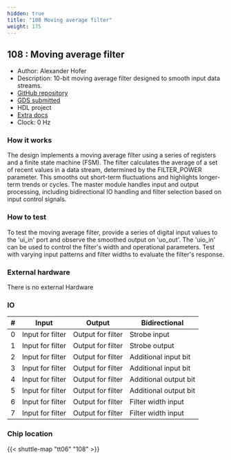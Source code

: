 ```yaml
---
hidden: true
title: "108 Moving average filter"
weight: 175
---
```


## 108 : Moving average filter

* Author: Alexander Hofer
* Description: 10-bit moving average filter designed to smooth input data streams.
* [GitHub repository](https://github.com/AlexHoferW23/jku-tt06-averagefilter)
* [GDS submitted](https://github.com/AlexHoferW23/jku-tt06-averagefilter/actions/runs/8627627258)
* HDL project
* [Extra docs]()
* Clock: 0 Hz

<!---

This file is used to generate your project datasheet. Please fill in the information below and delete any unused
sections.

You can also include images in this folder and reference them in the markdown. Each image must be less than
512 kb in size, and the combined size of all images must be less than 1 MB.
-->


### How it works

The design implements a moving average filter using a series of registers and a finite state machine (FSM).
The filter calculates the average of a set of recent values in a data stream, determined by the FILTER_POWER parameter.
This smooths out short-term fluctuations and highlights longer-term trends or cycles.
The master module handles input and output processing, including bidirectional IO handling and filter selection based on input control signals.

### How to test

To test the moving average filter, provide a series of digital input values to the 'ui_in' port and observe the smoothed output on 'uo_out'.
The 'uio_in' can be used to control the filter's width and operational parameters.
Test with varying input patterns and filter widths to evaluate the filter's response.

### External hardware

There is no external Hardware


### IO

| #             | Input    | Output   | Bidirectional   |
| ------------- | -------- | -------- | --------------- |
| 0 | Input for filter  | Output for filter  | Strobe input        |
| 1 | Input for filter  | Output for filter  | Strobe output        |
| 2 | Input for filter  | Output for filter  | Additional input bit        |
| 3 | Input for filter  | Output for filter  | Additional input bit        |
| 4 | Input for filter  | Output for filter  | Additional output bit        |
| 5 | Input for filter  | Output for filter  | Additional output bit        |
| 6 | Input for filter  | Output for filter  | Filter width input        |
| 7 | Input for filter  | Output for filter  | Filter width input        |


### Chip location

{{< shuttle-map "tt06" "108" >}}
